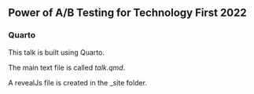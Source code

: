 ## Power of A/B Testing for Technology First 2022

### Quarto
This talk is built using Quarto.

The main text file is called *talk.qmd*.


A revealJs file is created in the _site folder.

